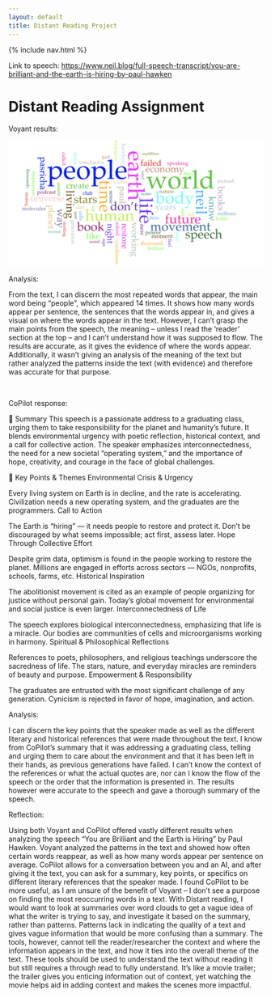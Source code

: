 ```yaml
---
layout: default
title: Distant Reading Project
---
```


{% include nav.html %}

Link to speech:
https://www.neil.blog/full-speech-transcript/you-are-brilliant-and-the-earth-is-hiring-by-paul-hawken



# Distant Reading Assignment 

Voyant results:

![Word cloud of speech "You are Brilliant and the Earth is hiring"](voyantFile.jpg)


Analysis:

From the text, I can discern the most repeated words that appear, the main word being “people”, which appeared 14 times.  It shows how many words appear per sentence, the sentences that the words appear in, and gives a visual on where the words appear in the text.  However, I can’t grasp the main points from the speech, the meaning – unless I read the ‘reader’ section at the top – and I can’t understand how it was supposed to flow.  The results are accurate, as it gives the evidence of where the words appear.  Additionally, it wasn’t giving an analysis of the meaning of the text but rather analyzed the patterns inside the text (with evidence) and therefore was accurate for that purpose.




<br>

CoPilot response:

🔹 Summary
This speech is a passionate address to a graduating class, urging them to take responsibility for the planet and humanity’s future. It blends environmental urgency with poetic reflection, historical context, and a call for collective action. The speaker emphasizes interconnectedness, the need for a new societal “operating system,” and the importance of hope, creativity, and courage in the face of global challenges.

🔹 Key Points & Themes
Environmental Crisis & Urgency

Every living system on Earth is in decline, and the rate is accelerating.
Civilization needs a new operating system, and the graduates are the programmers.
Call to Action

The Earth is “hiring” — it needs people to restore and protect it.
Don’t be discouraged by what seems impossible; act first, assess later.
Hope Through Collective Effort

Despite grim data, optimism is found in the people working to restore the planet.
Millions are engaged in efforts across sectors — NGOs, nonprofits, schools, farms, etc.
Historical Inspiration

The abolitionist movement is cited as an example of people organizing for justice without personal gain.
Today’s global movement for environmental and social justice is even larger.
Interconnectedness of Life

The speech explores biological interconnectedness, emphasizing that life is a miracle.
Our bodies are communities of cells and microorganisms working in harmony.
Spiritual & Philosophical Reflections

References to poets, philosophers, and religious teachings underscore the sacredness of life.
The stars, nature, and everyday miracles are reminders of beauty and purpose.
Empowerment & Responsibility

The graduates are entrusted with the most significant challenge of any generation.
Cynicism is rejected in favor of hope, imagination, and action.


Analysis:

I can discern the key points that the speaker made as well as the different literary and historical references that were made throughout the text.  I know from CoPilot’s summary that it was addressing a graduating class, telling and urging them to care about the environment and that it has been left in their hands, as previous generations have failed.  I can’t know the context of the references or what the actual quotes are, nor can I know the flow of the speech or the order that the information is presented in.  The results however were accurate to the speech and gave a thorough summary of the speech.


Reflection:

Using both Voyant and CoPilot offered vastly different results when analyzing the speech “You are Brilliant and the Earth is Hiring” by Paul Hawken.  Voyant analyzed the patterns in the text and showed how often certain words reappear, as well as how many words appear per sentence on average.  CoPilot allows for a conversation between you and an AI, and after giving it the text, you can ask for a summary, key points, or specifics on different literary references that the speaker made.  I found CoPilot to be more useful, as I am unsure of the benefit of Voyant – I don’t see a purpose on finding the most reoccurring words in a text.  With Distant reading, I would want to look at summaries over word clouds to get a vague idea of what the writer is trying to say, and investigate it based on the summary, rather than patterns.  Patterns lack in indicating the quality of a text and gives vague information that would be more confusing than a summary.  The tools, however, cannot tell the reader/researcher the context and where the information appears in the text, and how it ties into the overall theme of the text.  These tools should be used to understand the text without reading it but still requires a through read to fully understand.  It’s like a movie trailer; the trailer gives you enticing information out of context, yet watching the movie helps aid in adding context and makes the scenes more impactful.





